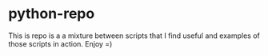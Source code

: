 # python-repo

This is repo is a a mixture between scripts that I find useful and examples of those scripts in action. Enjoy =)
